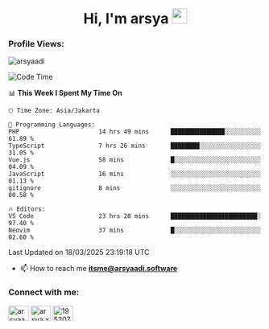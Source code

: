 <h1 align="center">Hi, I'm arsya 
  <img src="https://media.giphy.com/media/hvRJCLFzcasrR4ia7z/giphy.gif" width="30px"/>
</h1>

<p align="left"> <h3>Profile Views:</h3> <img src="https://komarev.com/ghpvc/?username=arsyaadi&label=Profile%20views&color=0e75b6&style=flat" alt="arsyaadi" /> </p>

<!--START_SECTION:waka-->
![Code Time](http://img.shields.io/badge/Code%20Time-3%2C875%20hrs%2026%20mins-blue)

📊 **This Week I Spent My Time On** 

```text
🕑︎ Time Zone: Asia/Jakarta

💬 Programming Languages: 
PHP                      14 hrs 49 mins      ███████████████░░░░░░░░░░   61.89 % 
TypeScript               7 hrs 26 mins       ████████░░░░░░░░░░░░░░░░░   31.05 % 
Vue.js                   58 mins             █░░░░░░░░░░░░░░░░░░░░░░░░   04.09 % 
JavaScript               16 mins             ░░░░░░░░░░░░░░░░░░░░░░░░░   01.13 % 
gitignore                8 mins              ░░░░░░░░░░░░░░░░░░░░░░░░░   00.58 % 

🔥 Editors: 
VS Code                  23 hrs 20 mins      ████████████████████████░   97.40 % 
Neovim                   37 mins             █░░░░░░░░░░░░░░░░░░░░░░░░   02.60 % 
```


 Last Updated on 18/03/2025 23:19:18 UTC
<!--END_SECTION:waka-->

- 📫 How to reach me **itsme@arsyaadi.software**


<h3 align="left">Connect with me:</h3>
<p align="left">
<a href="https://linkedin.com/in/arsyaadi" target="blank"><img align="center" src="https://raw.githubusercontent.com/rahuldkjain/github-profile-readme-generator/master/src/images/icons/Social/linked-in-alt.svg" alt="arsyaadi" height="30" width="40" /></a>
<a href="https://fb.com/arsya.xkz" target="blank"><img align="center" src="https://raw.githubusercontent.com/rahuldkjain/github-profile-readme-generator/master/src/images/icons/Social/facebook.svg" alt="arsya.xkz" height="30" width="40" /></a>
<a href="https://stackoverflow.com/users/19520749" target="blank"><img align="center" src="https://raw.githubusercontent.com/rahuldkjain/github-profile-readme-generator/master/src/images/icons/Social/stack-overflow.svg" alt="19520749" height="30" width="40" /></a>
</p>
